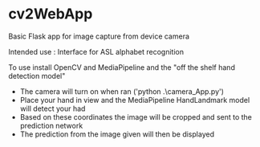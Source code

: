 # cv2WebApp
Basic Flask app for image capture from device camera

Intended use : Interface for ASL alphabet recognition

To use install OpenCV and MediaPipeline and the "off the shelf hand detection model"
 - The camera will turn on when ran ('python .\camera_App.py')
 - Place your hand in view and the MediaPipeline HandLandmark model will detect your had
 - Based on these coordinates the image will be cropped and sent to the prediction network
 - The prediction from the image given will then be displayed
